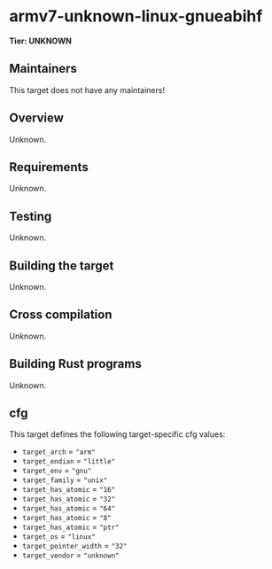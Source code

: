 # armv7-unknown-linux-gnueabihf

**Tier: UNKNOWN**

## Maintainers
This target does not have any maintainers!

## Overview
Unknown.

## Requirements
Unknown.

## Testing
Unknown.

## Building the target
Unknown.

## Cross compilation
Unknown.

## Building Rust programs
Unknown.

## cfg
This target defines the following target-specific cfg values:
- `target_arch` = `"arm"`
- `target_endian` = `"little"`
- `target_env` = `"gnu"`
- `target_family` = `"unix"`
- `target_has_atomic` = `"16"`
- `target_has_atomic` = `"32"`
- `target_has_atomic` = `"64"`
- `target_has_atomic` = `"8"`
- `target_has_atomic` = `"ptr"`
- `target_os` = `"linux"`
- `target_pointer_width` = `"32"`
- `target_vendor` = `"unknown"`

